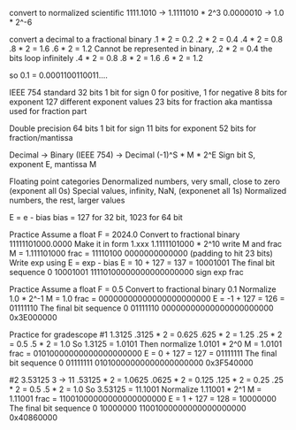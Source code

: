 convert to normalized scientific
1111.1010 -> 1.1111010 * 2^3
0.0000010 -> 1.0 * 2^-6

convert a decimal to a fractional binary
.1 * 2 = 0.2
.2 * 2 = 0.4
.4 * 2 = 0.8
.8 * 2 = 1.6
.6 * 2 = 1.2     Cannot be represented in binary,
.2 * 2 = 0.4     the bits loop infinitely
.4 * 2 = 0.8
.8 * 2 = 1.6
.6 * 2 = 1.2

so
0.1 = 0.0001100110011....

IEEE 754 standard 32 bits
1 bit for sign           0 for positive, 1 for negative
8 bits for exponent      127 different exponent values
23 bits for fraction     aka mantissa used for fraction part

Double precision 64 bits
1 bit for sign
11 bits for exponent
52 bits for fraction/mantissa

Decimal -> Binary (IEEE 754) -> Decimal    (-1)^S * M * 2^E
Sign bit S, exponent E, mantissa M

Floating point categories
Denormalized numbers, very small, close to zero (exponent all 0s)
Special values, infinity, NaN, (exponenet all 1s)
Normalized numbers, the rest, larger values

E = e - bias
bias = 127 for 32 bit, 1023 for 64 bit

Practice
Assume a float F = 2024.0
Convert to fractional binary
11111101000.0000
Make it in form 1.xxx
1.1111101000 * 2^10
write M and frac
M =  1.111101000
frac = 11110100 0000000000000 (padding to hit 23 bits)
Write exp using E = exp - bias
E = 10 + 127 = 137 = 10001001
The final bit sequence
0 10001001 11110100000000000000000
sign exp   frac

Practice
Assume a float F = 0.5
Convert to fractional binary
0.1
Normalize
1.0 * 2^-1
M = 1.0
frac = 00000000000000000000000
E = -1 + 127 = 126 = 01111110
The final bit sequence
0 01111110 00000000000000000000000
0x3E000000





Practice for gradescope
#1 1.3125
.3125 * 2 = 0.625
.625 * 2 = 1.25
.25 * 2 = 0.5
.5 * 2 = 1.0
So 1.3125 = 1.0101
Then normalize
1.0101 * 2^0
M = 1.0101
frac = 01010000000000000000000
E = 0 + 127 = 127 = 01111111
The final bit sequence
0 01111111 01010000000000000000000
0x3F540000

#2 3.53125
3 -> 11
.53125 * 2 = 1.0625
.0625 * 2 = 0.125
.125 * 2 = 0.25
.25 * 2 = 0.5
.5 * 2 = 1.0
So 3.53125 = 11.1001
Normalize
1.11001 * 2^1
M = 1.11001
frac = 11001000000000000000000
E = 1 + 127 = 128 = 10000000
The final bit sequence
0 10000000 11001000000000000000000
0x40860000

